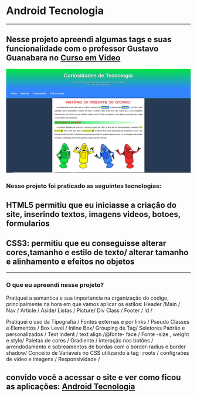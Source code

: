 <h1>Android Tecnologia</h1>
<hr>
<h2>Nesse projeto apreendi algumas tags e suas funcionalidade com o professor Gustavo Guanabara no <a href="https://www.youtube.com/@CursoemVideo">Curso em Video</a> </h2>
<img src="https://github.com/Adriana39/android_tecnologia/blob/main/assets/capa%20site.JPG?raw=true"/>
<h3>Nesse projeto foi praticado as seguintes tecnologias:</h3>
<h2>HTML5  permitiu que eu iniciasse a criação do site, inserindo textos, imagens videos, botoes, formularios </h2>
<h2>CSS3: permitiu que eu conseguisse alterar cores,tamanho e estilo de texto/ alterar tamanho e alinhamento e efeitos no objetos</h2>

<hr>
<h3>O que eu apreendi nesse projeto?</h3>
<p>Pratiquei a semantica e sua importancia na organização do codigo, principalmente na hora em que vamos aplicar os estilos: Header /Main / Nav / Article / Aside/ Listas / Picture/
  Div Class / Footer / Id / </p>
<p> Pratiquei o uso da Tipografia / Fontes externas e por links / Pseudo Classes e Elementos / Box Level / Inline Box/ Grouping de Tag/ Seletores Padrão e personalizados /
Text indent / text align /@fonte- face / Fonte -size , weight e style/ Paletas de cores / Gradiente / interação nos botões / arrendodamento e sobreamentos de bordas com o border-radius e border shadow/
  Conceito de Variaveis no CSS utilizando a tag ::roots / configraões de video e imagens / Responsividade /</p>
<h2>convido você a acessar o site e ver como ficou as aplicações: <a href="https://androidtecnologia.netlify.app/">Android Tecnologia</a> </h2>
